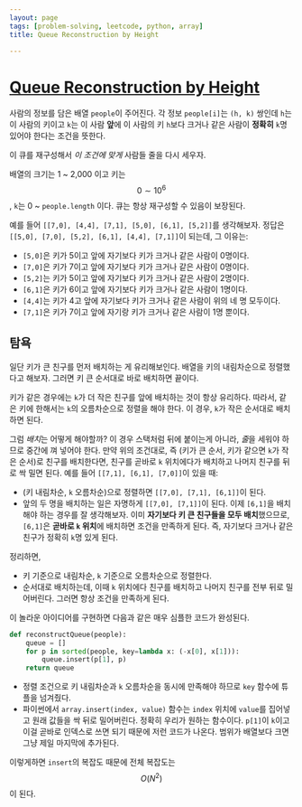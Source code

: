```yaml
---
layout: page
tags: [problem-solving, leetcode, python, array]
title: Queue Reconstruction by Height

---
```


# [Queue Reconstruction by Height](https://leetcode.com/problems/queue-reconstruction-by-height/)

 사람의 정보를 담은 배열 `people`이 주어진다. 각 정보 `people[i]`는
 `(h, k)` 쌍인데 `h`는 이 사람의 키이고 `k`는 이 사람 **앞**에 이
 사람의 키 `h`보다 크거나 같은 사람이 **정확히** `k`명 있어야 한다는
 조건을 뜻한다.

 이 큐를 재구성해서 *이 조건에 맞게* 사람들 줄을 다시 세우자.

 배열의 크기는 1 ~ 2,000 이고 키는 $$ 0 \sim 10^6 $$, `k`는 0 ~
 `people.length` 이다. 큐는 항상 재구성할 수 있음이 보장된다.

 예를 들어 `[[7,0], [4,4], [7,1], [5,0], [6,1], [5,2]]`를
 생각해보자. 정답은 `[[5,0], [7,0], [5,2], [6,1], [4,4], [7,1]]`이
 되는데, 그 이유는:
 - `[5,0]`은 키가 5이고 앞에 자기보다 키가 크거나 같은 사람이 0명이다.
 - `[7,0]`은 키가 7이고 앞에 자기보다 키가 크거나 같은 사람이 0명이다.
 - `[5,2]`는 키가 5이고 앞에 자기보다 키가 크거나 같은 사람이 2명이다.
 - `[6,1]`은 키가 6이고 앞에 자기보다 키가 크거나 같은 사람이 1명이다.
 - `[4,4]`는 키가 4고 앞에 자기보다 키가 크거나 같은 사람이 위의 네 명
   모두이다.
 - `[7,1]`은 키가 7이고 앞에 자기랑 키가 크거나 같은 사람이 1명
   뿐이다.

## 탐욕

 일단 키가 큰 친구를 먼저 배치하는 게 유리해보인다. 배열을 키의
 내림차순으로 정렬했다고 해보자. 그러면 키 큰 순서대로 바로 배치하면
 끝이다.

 키가 같은 경우에는 `k`가 더 작은 친구를 앞에 배치하는 것이 항상
 유리하다. 따라서, 같은 키에 한해서는 `k`의 오름차순으로 정렬을 해야
 한다. 이 경우, `k`가 작은 순서대로 배치하면 된다.

 그럼 *배치*는 어떻게 해야할까? 이 경우 스택처럼 뒤에 붙이는게 아니라,
 *줄*을 세워야 하므로 중간에 껴 넣어야 한다. 만약 위의 조건대로, 즉
 (키가 큰 순서, 키가 같으면 `k`가 작은 순서)로 친구를 배치한다면,
 친구를 곧바로 `k` 위치에다가 배치하고 나머지 친구를 뒤로 싹 밀면
 된다. 예를 들어 `[[7,1], [6,1], [7,0]]`이 있을 때:
 - (키 내림차순, `k` 오름차순)으로 정렬하면 `[[7,0], [7,1], [6,1]]`이
   된다.
 - 앞의 두 명을 배치하는 일은 자명하게 `[[7,0], [7,1]]`이 된다. 이제
   `[6,1]`을 배치해야 하는 경우를 잘 생각해보자. 이미 **자기보다 키 큰
   친구들을 모두 배치**했으므로, `[6,1]`은 **곧바로 `k` 위치**에
   배치하면 조건을 만족하게 된다. 즉, 자기보다 크거나 같은 친구가
   정확히 `k`명 있게 된다.

 정리하면,
 - 키 기준으로 내림차순, `k` 기준으로 오름차순으로 정렬한다.
 - 순서대로 배치하는데, 이때 `k` 위치에다 친구를 배치하고 나머지
   친구를 전부 뒤로 밀어버린다. 그러면 항상 조건을 만족하게 된다.


 이 놀라운 아이디어를 구현하면 다음과 같은 매우 심플한 코드가
 완성된다.

```python
def reconstructQueue(people):
    queue = []
    for p in sorted(people, key=lambda x: (-x[0], x[1])):
        queue.insert(p[1], p)
    return queue
```
 - 정렬 조건으로 키 내림차순과 `k` 오름차순을 동시에 만족해야 하므로
   `key` 함수에 튜플을 넘겨줬다.
 - 파이썬에서 `array.insert(index, value)` 함수는 `index` 위치에
   `value`를 집어넣고 원래 값들을 싹 뒤로 밀어버린다. 정확히 우리가
   원하는 함수이다. `p[1]`이 `k`이고 이걸 곧바로 인덱스로 쓰면 되기
   때문에 저런 코드가 나온다. 범위가 배열보다 크면 그냥 제일 마지막에
   추가된다.

 이렇게하면 `insert`의 복잡도 때문에 전체 복잡도는 $$O(N^2)$$이 된다.
